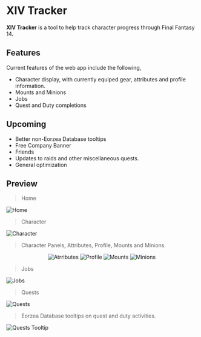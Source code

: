 # XIV Tracker
**XIV Tracker** is a tool to help track character progress through Final Fantasy 14.

## Features
Current features of the web app include the following,

- Character display, with currently equiped gear, attributes and profile information.
- Mounts and Minions
- Jobs
- Quest and Duty completions

## Upcoming

- Better non-Eorzea Database tooltips
- Free Company Banner
- Friends
- Updates to raids and other miscellaneous quests.
- General optimization

## Preview

> Home

![Home](github/home.png)

> Character

![Character](github/character.png)

> Character Panels, Attributes, Profile, Mounts and Minions.

<p align="center">
  <img src="github/attributes.png" alt="Atrributes">
  <img src="github/profile.png" alt="Profile">
  <img src="github/mounts.png" alt="Mounts">
  <img src="github/minions.png" alt="Minions">
 </p>

> Jobs

![Jobs](github/jobs.png)

> Quests

![Quests](github/quests-hidden.png)

> Eorzea Database tooltips on quest and duty activities.

![Quests Tooltip](github/quests-tooltip.png)
